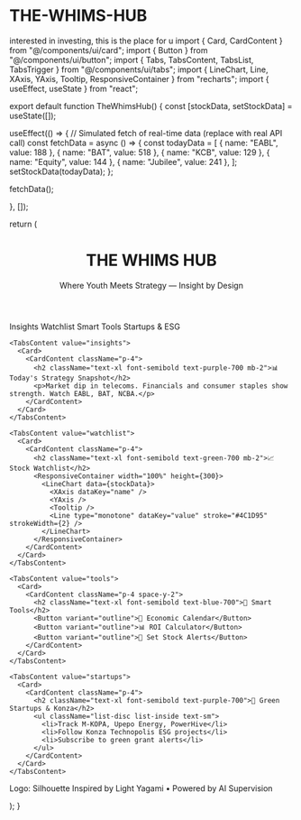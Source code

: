 # THE-WHIMS-HUB
interested in investing, this is the place for u
import { Card, CardContent } from "@/components/ui/card"; import { Button } from "@/components/ui/button"; import { Tabs, TabsContent, TabsList, TabsTrigger } from "@/components/ui/tabs"; import { LineChart, Line, XAxis, YAxis, Tooltip, ResponsiveContainer } from "recharts"; import { useEffect, useState } from "react";

export default function TheWhimsHub() { const [stockData, setStockData] = useState([]);

useEffect(() => { // Simulated fetch of real-time data (replace with real API call) const fetchData = async () => { const todayData = [ { name: "EABL", value: 188 }, { name: "BAT", value: 518 }, { name: "KCB", value: 129 }, { name: "Equity", value: 144 }, { name: "Jubilee", value: 241 }, ]; setStockData(todayData); };

fetchData();

}, []);

return ( <div className="p-6 bg-gradient-to-br from-green-200 via-white to-purple-100 min-h-screen text-gray-800"> <header className="text-center mb-6"> <h1 className="text-4xl font-bold text-green-800">THE WHIMS HUB</h1> <p className="text-sm italic text-blue-700">Where Youth Meets Strategy — Insight by Design</p> </header>

<Tabs defaultValue="insights" className="w-full max-w-5xl mx-auto">
    <TabsList className="grid grid-cols-4 bg-white shadow rounded-xl mb-4">
      <TabsTrigger value="insights">Insights</TabsTrigger>
      <TabsTrigger value="watchlist">Watchlist</TabsTrigger>
      <TabsTrigger value="tools">Smart Tools</TabsTrigger>
      <TabsTrigger value="startups">Startups & ESG</TabsTrigger>
    </TabsList>

    <TabsContent value="insights">
      <Card>
        <CardContent className="p-4">
          <h2 className="text-xl font-semibold text-purple-700 mb-2">📊 Today's Strategy Snapshot</h2>
          <p>Market dip in telecoms. Financials and consumer staples show strength. Watch EABL, BAT, NCBA.</p>
        </CardContent>
      </Card>
    </TabsContent>

    <TabsContent value="watchlist">
      <Card>
        <CardContent className="p-4">
          <h2 className="text-xl font-semibold text-green-700 mb-2">📈 Stock Watchlist</h2>
          <ResponsiveContainer width="100%" height={300}>
            <LineChart data={stockData}>
              <XAxis dataKey="name" />
              <YAxis />
              <Tooltip />
              <Line type="monotone" dataKey="value" stroke="#4C1D95" strokeWidth={2} />
            </LineChart>
          </ResponsiveContainer>
        </CardContent>
      </Card>
    </TabsContent>

    <TabsContent value="tools">
      <Card>
        <CardContent className="p-4 space-y-2">
          <h2 className="text-xl font-semibold text-blue-700">🧠 Smart Tools</h2>
          <Button variant="outline">📅 Economic Calendar</Button>
          <Button variant="outline">📊 ROI Calculator</Button>
          <Button variant="outline">🔔 Set Stock Alerts</Button>
        </CardContent>
      </Card>
    </TabsContent>

    <TabsContent value="startups">
      <Card>
        <CardContent className="p-4">
          <h2 className="text-xl font-semibold text-purple-700">🌱 Green Startups & Konza</h2>
          <ul className="list-disc list-inside text-sm">
            <li>Track M-KOPA, Upepo Energy, PowerHive</li>
            <li>Follow Konza Technopolis ESG projects</li>
            <li>Subscribe to green grant alerts</li>
          </ul>
        </CardContent>
      </Card>
    </TabsContent>
  </Tabs>

  <footer className="text-center text-xs text-gray-500 mt-8">
    Logo: Silhouette Inspired by Light Yagami • Powered by AI Supervision
  </footer>
</div>

); }

